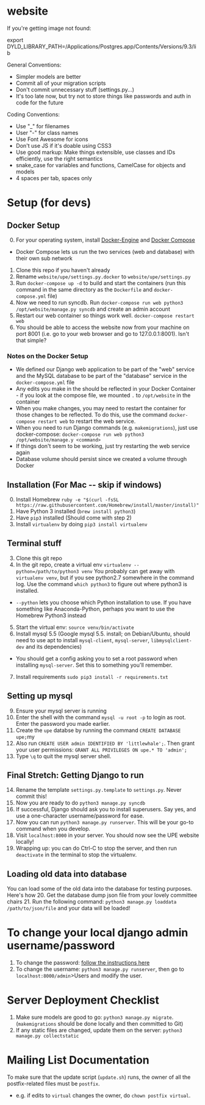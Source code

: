 website
=======

If you're getting image not found:

export DYLD_LIBRARY_PATH=/Applications/Postgres.app/Contents/Versions/9.3/lib

General Conventions:
- Simpler models are better
- Commit all of your migration scripts
- Don't commit unnecessary stuff (settings.py...)
- It's too late now, but try not to store things like passwords and auth in code for the future

Coding Conventions:
- Use "_" for filenames
- User "-" for class names
- Use Font Awesome for icons
- Don't use JS if it's doable using CSS3
- Use good markup: Make things extensible, use classes and IDs efficiently, use the right semantics
- snake_case for variables and functions, CamelCase for objects and models
- 4 spaces per tab, spaces only

Setup (for devs)
===============

## Docker Setup
0. For your operating system, install [Docker-Engine](https://docs.docker.com/engine/installation/) and [Docker Compose](https://docs.docker.com/compose/install/)
  - Docker Compose lets us run the two services (web and database) with their own sub network
1. Clone this repo if you haven't already
2. Rename `website/upe/settings.py.docker` to `website/upe/settings.py`
3. Run `docker-compose up -d` to build and start the containers (run this command in the same directory as the `Dockerfile` and `docker-compose.yml` file)
4. Now we need to run syncdb. Run `docker-compose run web python3 /opt/website/manage.py syncdb` and create an admin account
5. Restart our web container so things work well. `docker-compose restart web`
6. You should be able to access the website now from your machine on port 8001 (i.e. go to your web browser and go to 127.0.0.1:8001). Isn't that simple?

### Notes on the Docker Setup
- We defined our Django web application to be part of the "web" service and the MySQL database to be part of the "database" service in the `docker-compose.yml` file
- Any edits you make in the should be reflected in your Docker Container - if you look at the compose file, we mounted `.` to `/opt/website` in the container
- When you make changes, you may need to restart the container for those changes to be reflected. To do this, use the command `docker-compose restart web` to restart the web service.
- When you need to run Django commands (e.g. `makemigrations`), just use docker-compose: `docker-compose run web python3 /opt/website/manage.y <command>`
- If things don't seem to be working, just try restarting the web service again
- Database volume should persist since we created a volume through Docker

## Installation (For Mac -- skip if windows)
0. Install Homebrew
``ruby -e "$(curl -fsSL https://raw.githubusercontent.com/Homebrew/install/master/install)"``
1. Have Python 3 installed (``brew install python3``)
2. Have `pip3` installed (Should come with step 2)
3. Install `virtualenv` by doing `pip3 install virtualenv`

## Terminal stuff
3. Clone this git repo
4. In the git repo, create a virtual env `virtualenv --python=/path/to/python3 venv` You probably can get away with ``virtualenv venv``, but if you see python2.7 somewhere in the command log. Use the command ``which python3`` to figure out where python3 is installed.
  - `--python` lets you choose which Python installation to use. If you have something like Anaconda-Python, perhaps you want to use the Homebrew Python3 instead
5. Start the virtual env: `source venv/bin/activate`
6. Install mysql 5.5 (Google mysql 5.5. install; on Debian/Ubuntu, should need to use apt to install `mysql-client`, `mysql-server`, `libmysqlclient-dev` and its dependencies)
  - You should get a config asking you to set a root password when installing `mysql-server`. Set this to something you'll remember.
7. Install requirements `sudo pip3 install -r requirements.txt`

## Setting up mysql
9. Ensure your mysql server is running
10. Enter the shell with the command `mysql -u root -p` to login as root. Enter the password you made earlier.
11. Create the `upe` databse by running the command `CREATE DATABASE upe;`my
12. Also run `CREATE USER admin IDENTIFIED BY 'littlewhale';`. Then grant your user permissions: `GRANT ALL PRIVILEGES ON upe.* TO 'admin';`
13. Type `\q` to quit the mysql server shell.

## Final Stretch: Getting Django to run

14. Rename the template `settings.py.template` to `settings.py`. Never commit this!
15. Now you are ready to do `python3 manage.py syncdb`
16. If successful, Django should ask you to install superusers. Say yes, and use a one-character username/password for ease.
17. Now you can run `python3 manage.py runserver`. This will be your go-to command when you develop.
18. Visit `localhost:8000` in your server. You should now see the UPE website locally!
19. Wrapping up: you can do Ctrl-C to stop the server, and then run `deactivate` in the terminal to stop the virtualenv.

## Loading old data into database
You can load some of the old data into the database for testing purposes. Here's how
20. Get the database dump json file from your lovely committee chairs
21. Run the following command: `python3 manage.py loaddata /path/to/json/file` and your data will be loaded!

To change your local django admin username/password
=================
1. To change the password: [follow the instructions here](http://stackoverflow.com/questions/1873806/changing-password-in-django)
2. To change the username: `python3 manage.py runserver`, then go to `localhost:8000/admin`>Users and modify the user.

# Server Deployment Checklist
1. Make sure models are good to go: `python3 manage.py migrate`. (`makemigrations` should be done locally and then committed to Git)
2. If any static files are changed, update them on the server: `python3 manage.py collectstatic`

# Mailing List Documentation
To make sure that the update script (`update.sh`) runs, the owner of all the postfix-related files must be `postfix`.
- e.g. if edits to `virtual` changes the owner, do `chown postfix virtual`.
